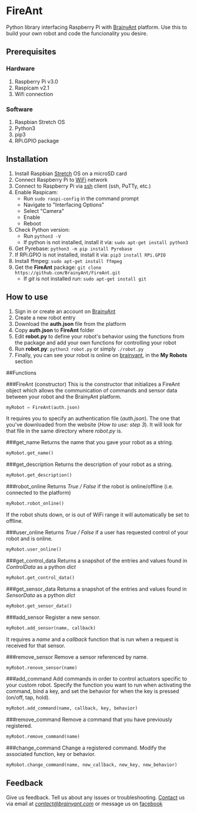 # FireAnt

Python library interfacing Raspberry Pi with [BrainyAnt](http://www.brainyant.com "Robots.Unite") platform.
Use this to build your own robot and code the funcionality you desire.

## Prerequisites

### Hardware

1. Raspberry Pi v3.0
2. Raspicam v2.1
3. Wifi connection

### Software

1. Raspbian Stretch OS
2. Python3
3. pip3
4. RPi.GPIO package

## Installation

1. Install Raspbian [Stretch](https://www.raspberrypi.org/downloads/raspbian/) OS on a microSD card
2. Connect Raspberry Pi to 
[WiFi](https://www.raspberrypi.org/documentation/configuration/wireless/wireless-cli.md "SETTING UP WIFI VIA THE COMMAND LINE") network
3. Connect to Raspberry Pi via [ssh](https://www.raspberrypi.org/documentation/remote-access/ssh/) 
client (ssh, PuTTy, etc.)
4. Enable Raspicam:
    - Run `sudo raspi-config` in the command prompt
    - Navigate to "Interfacing Options"
    - Select "Camera"
    - Enable
    - Reboot
5. Check Python version: 
    - Run `python3 -V`
    - If python is not installed, install it via: `sudo apt-get install python3`
6. Get Pyrebase: `python3 -m pip install Pyrebase`
7. If RPi.GPIO is not installed, install it via: `pip3 install RPi.GPIO`
8. Install ffmpeg: `sudo apt-get install ffmpeg`
9. Get the __FireAnt__ package: `git clone https://github.com/BrainyAnt/FireAnt.git`
    - If _git_ is not installed run: `sudo apt-get install git`

## How to use

1. Sign in or create an account on [BrainyAnt](http://www.brainyant.com "Robots.Unite")
2. Create a new robot entry
3. Download the __auth.json__ file from the platform
4. Copy __auth.json__ to __FireAnt__ folder
5. Edit __robot.py__ to define your robot's behavior using the functions from the package and add your own functions for controlling your robot
6. Run __robot.py__: `python3 robot.py` or simply `./robot.py`
7. Finally, you can see your robot is online on [brainyant](www.brainyant.com), in the __My Robots__ section

##Functions

###FireAnt (constructor)
This is the constructor that initializes a FireAnt object which allows the communication of commands and sensor data
between your robot and the BrainyAnt platform. 
```python
myRobot = FireAnt(auth.json)
```
It requires you to specify an authentication file (_auth.json_). The one that you've downloaded from the website 
(_How to use: step 3_). It will look for that file in the same directory where _robot.py_ is.

###get_name
Returns the name that you gave your robot as a string.
```python
myRobot.get_name()
```

###get_description
Returns the description of your robot as a string.
```python
myRobot.get_description()
```

###robot_online
Returns _True / False_ if the robot is online/offline (i.e. connected to the platform)
```python
myRobot.robot_online()
```
If the robot shuts down, or is out of WiFi range it will automatically be set to offline.

###user_online
Returns _True / False_ if a user has requested control of your robot and is online.
```python
myRobot.user_online()
```

###get_control_data
Returns a snapshot of the entries and values found in _ControlData_ as a python _dict_
```python
myRobot.get_control_data()
```

###get_sensor_data
Returns a snapshot of the entries and values found in _SensorData_ as a python _dict_
```python
myRobot.get_sensor_data()
```

###add_sensor
Register a new sensor.
```python
myRobot.add_sensor(name, callback)
```
It requires a _name_ and a _callback_ function that is run when a request is received for that 
sensor.

###remove_sensor
Remove a sensor referenced by name.
```python
myRobot.renove_sensor(name)
```

###add_command
Add commands in order to control actuators specific to your custom robot. Specify the function you want to run when activating the command, bind a key, and set the behavior for when the key is pressed (on/off, tap, hold).
```python
myRobot.add_command(name, callback, key, behavior)
```

###remove_command
Remove a command that you have previously registered.
```python
myRobot.remove_command(name)
```

###change_command
Change a registered command. Modify the associated function, key or behavior.
```python
myRobot.change_command(name, new_callback, new_key, new_behavior)
```

## Feedback
Give us feedback. Tell us about any issues or troubleshooting. [Contact](http://www.brainyant.com/contact) us via email 
at *contact@brainyant.com* or message us on [facebook](https://www.facebook.com/brainyantrobots/)
